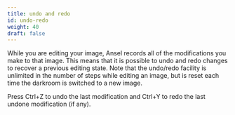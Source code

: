 ```yaml
---
title: undo and redo
id: undo-redo
weight: 40
draft: false
---
```


While you are editing your image, Ansel records all of the modifications you make to that image. This means that it is possible to undo and redo changes to recover a previous editing state. Note that the undo/redo facility is unlimited in the number of steps while editing an image, but is reset each time the darkroom is switched to a new image.

Press Ctrl+Z to undo the last modification and Ctrl+Y to redo the last undone modification (if any).
